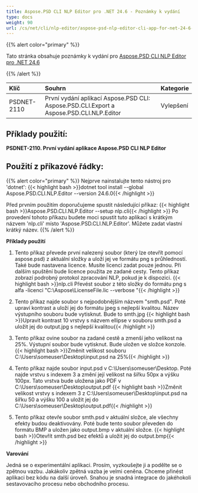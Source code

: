 ```yaml
---
title: Aspose.PSD CLI NLP Editor pro .NET 24.6 - Poznámky k vydání
type: docs
weight: 90
url: /cs/net/cli/nlp-editor/aspose-psd-nlp-editor-cli-app-for-net-24-6-release-notes/
---
```

{{% alert color="primary" %}}

Tato stránka obsahuje poznámky k vydání pro [Aspose.PSD CLI NLP Editor pro .NET 24.6](https://www.nuget.org/packages/Aspose.PSD.CLI.NLP.Editor/)

{{% /alert %}}

| **Klíč**    | **Souhrn**                                                                                    | **Kategorie** |
|:------------|:-----------------------------------------------------------------------------------------------|:-------------|
| PSDNET-2110 | První vydání aplikací Aspose.PSD CLI: Aspose.PSD.CLI.Export a Aspose.PSD.CLI.NLP.Editor      | Vylepšení    |


## **Příklady použití:**

**PSDNET-2110. První vydání aplikace Aspose.PSD CLI NLP Editor**

## **Použití z příkazové řádky:**

{{% alert color="primary" %}}
Nejprve nainstalujte tento nástroj pro 'dotnet':
{{< highlight bash >}}dotnet tool install --global Aspose.PSD.CLI.NLP.Editor --version 24.6.0{{< /highlight >}}

Před prvním použitím doporučujeme spustit následující příkaz:
{{< highlight bash >}}Aspose.PSD.CLI.NLP.Editor --setup nlp.cli{{< /highlight >}}
Po provedení tohoto příkazu budete moci spustit tuto aplikaci s krátkým názvem 'nlp.cli' místo 'Aspose.PSD.CLI.NLP.Editor'. Můžete zadat vlastní krátký název.
{{% /alert %}}

**Příklady použití**

1. Tento příkaz převede první nalezený soubor (který lze otevřít pomocí aspose.psd) z aktuální složky a uloží jej ve formátu png s průhledností. Také bude nastavena licence. Musíte licenci zadat pouze jednou. Při dalším spuštění bude licence použita ze zadané cesty. Tento příkaz zobrazí podrobný protokol zpracování NLP, pokud je k dispozici.
{{< highlight bash >}}nlp.cli Převést soubor z této složky do formátu png s alfa -licenci "C:\Aspose\LicenseFile.lic --verbose "{{< /highlight >}}

2. Tento příkaz najde soubor s nejpodobnějším názvem "smth.psd". Poté upraví kontrast a uloží jej do formátu jpeg s nejlepší kvalitou. Název výstupního souboru bude vytisknut. Bude to smth.jpg
{{< highlight bash >}}Upravit kontrast 10 vrstvy s názvem ellipse v souboru smth.psd a uložit jej do output.jpg s nejlepší kvalitou{{< /highlight >}}

3. Tento příkaz ovine soubor na zadané cestě a zmenší jeho velikost na 25%. Výstupní soubor bude vytisknut. Bude uložen ve složce konzole.
{{< highlight bash >}}Změnit velikost souboru C:\Users\someuser\Desktop\input.psd na 25%{{< /highlight >}}

4. Tento příkaz najde soubor input.psd v C:\Users\someuser\Desktop\. Poté najde vrstvu s indexem 3 a změní její velikost na šířku 50px a výšku 100px. Tato vrstva bude uložena jako PDF v C:\Users\someuser\Desktop\output.pdf
{{< highlight bash >}}Změnit velikost vrstvy s indexem 3 z C:\Users\someuser\Desktop\input.psd na šířku 50 a výšku 100 a uložit jej do C:\Users\someuser\Desktop\output.pdf{{< /highlight >}}

5. Tento příkaz otevře soubor smth.psd v aktuální složce, ale všechny efekty budou deaktivovány. Poté bude tento soubor převeden do formátu BMP a uložen jako output.bmp v aktuální složce.
{{< highlight bash >}}Otevřít smth.psd bez efektů a uložit jej do output.bmp{{< /highlight >}}

**Varování**

Jedná se o experimentální aplikaci. Prosím, vyzkoušejte ji a podělte se o zpětnou vazbu. Jakákoliv zpětná vazba je velmi ceněna. Chceme přinést aplikaci bez kódu na další úroveň. Snahou je snadná integrace do jakéhokoli sestavovacího procesu nebo obchodního procesu.

